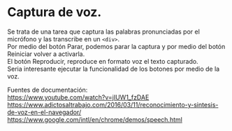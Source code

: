 # Captura de voz.
Se trata de una tarea que captura las palabras pronunciadas por el micrófono y las transcribe en un ``<div>``.<br>
Por medio del botón Parar, podemos parar la captura y por medio del botón Reiniciar volver a activarla.<br>
El botón Reproducir, reproduce en formato voz el texto capturado.<br>
Seria interesante ejecutar la funcionalidad de los botones por medio de la voz.<br>

Fuentes de documentación:<br>
https://www.youtube.com/watch?v=jIUW1_fzDAE<br>
https://www.adictosaltrabajo.com/2016/03/11/reconocimiento-y-sintesis-de-voz-en-el-navegador/<br>
https://www.google.com/intl/en/chrome/demos/speech.html<br>